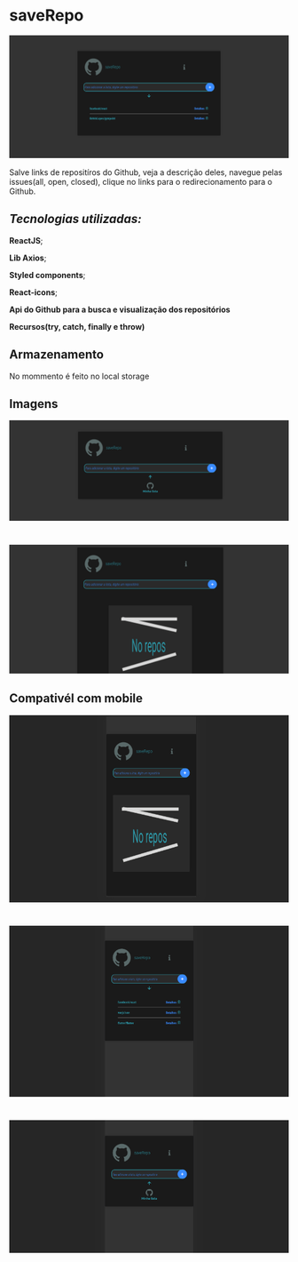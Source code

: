 # saveRepo

<img src="https://raw.githubusercontent.com/KelvinLopes/saverepoapp/master/hotscreenrepo.png" alt="Imagem de tela do saveRepo com lista de repositórios"/>

Salve links de repositíros do Github, veja a descrição deles, navegue pelas issues(all, open, closed), clique no links para o redirecionamento para o Github.


## _Tecnologias utilizadas:_

**ReactJS**;

**Lib Axios**;

**Styled components**;

**React-icons**;

**Api do Github para a busca e visualização dos repositórios**

**Recursos(try, catch, finally e throw)**

## Armazenamento

No mommento é feito no local storage




## Imagens

<img src="https://raw.githubusercontent.com/KelvinLopes/saverepoapp/master/hotscreenrepohidden.png" alt="Imagem de tela dosaveRepo com lista de repositórios oculta"/>

#
<img src="https://raw.githubusercontent.com/KelvinLopes/saverepoapp/master/hotscreennorepo.png" alt="Imagem de tela do saveRepo sem lista de repositórios oculta"/>

## Compativél com mobile


<img src="https://raw.githubusercontent.com/KelvinLopes/saverepoapp/master/responsivo.png" alt="Imagem de tela do saveRepo mobile sem lista"/>


#
<img src="https://raw.githubusercontent.com/KelvinLopes/saverepoapp/master/showlist.png" alt="Imagem de tela do saveRepo mobile com lista"/>


#
<img src="https://raw.githubusercontent.com/KelvinLopes/saverepoapp/master/hiddenlist.png" alt="Imagem de tela do saveRepo mobile com lista oculta" />

